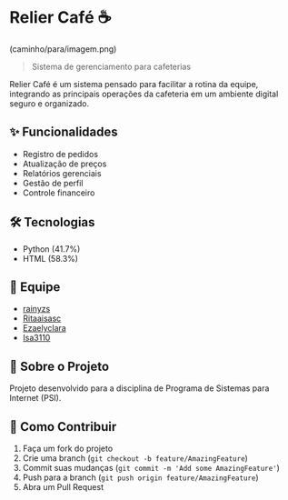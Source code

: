 # Relier Café ☕

(caminho/para/imagem.png)

> Sistema de gerenciamento para cafeterias

Relier Café é um sistema pensado para facilitar a rotina da equipe, integrando as principais operações da cafeteria em um ambiente digital seguro e organizado.

## ✨ Funcionalidades

- Registro de pedidos
- Atualização de preços
- Relatórios gerenciais
- Gestão de perfil
- Controle financeiro

## 🛠 Tecnologias

- Python (41.7%)
- HTML (58.3%)

## 👥 Equipe

- [rainyzs](https://github.com/rainyzs)
- [Ritaaisasc](https://github.com/Ritaaisasc)
- [Ezaelyclara](https://github.com/Ezaelyclara)
- [Isa3110](https://github.com/Isa3110)

## 📝 Sobre o Projeto

Projeto desenvolvido para a disciplina de Programa de Sistemas para Internet (PSI).

## 📌 Como Contribuir

1. Faça um fork do projeto
2. Crie uma branch (`git checkout -b feature/AmazingFeature`)
3. Commit suas mudanças (`git commit -m 'Add some AmazingFeature'`)
4. Push para a branch (`git push origin feature/AmazingFeature`)
5. Abra um Pull Request
